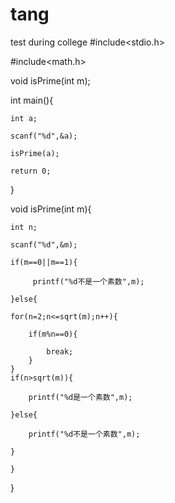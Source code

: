 # tang
test during college
#include<stdio.h>

#include<math.h>

void isPrime(int m);

int main(){

    int a;
    
    scanf("%d",&a);
    
    isPrime(a);
    
    return 0; 
} 

void isPrime(int m){

    int n;
    
    scanf("%d",&m);
    
    if(m==0||m==1){
    
         printf("%d不是一个素数",m);
         
    }else{
    
    for(n=2;n<=sqrt(m);n++){
    
        if(m%n==0){
        
            break;
        }
    }
    if(n>sqrt(m)){
    
        printf("%d是一个素数",m);
        
    }else{
    
        printf("%d不是一个素数",m);
        
    }
    
    }
}

